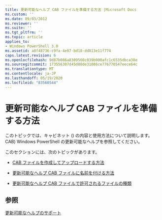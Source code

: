 ```yaml
---
title: 更新可能なヘルプ CAB ファイルを準備する方法 |Microsoft Docs
ms.custom: ''
ms.date: 09/03/2012
ms.reviewer: ''
ms.suite: ''
ms.tgt_pltfrm: ''
ms.topic: article
applies_to:
- Windows PowerShell 3.0
ms.assetid: a8f48736-c9fa-4e07-bd18-dd813e11f774
caps.latest.revision: 6
ms.openlocfilehash: 9d87b086a8309560c039b000afc1c6535dbca38e
ms.sourcegitcommit: 173556307d45d88de31086ce776770547eece64c
ms.translationtype: MT
ms.contentlocale: ja-JP
ms.lasthandoff: 05/19/2020
ms.locfileid: "83560544"
---
```

# <a name="how-to-prepare-updatable-help-cab-files"></a>更新可能なヘルプ CAB ファイルを準備する方法

このトピックでは、キャビネット () の内容と使用方法について説明します。CAB) Windows PowerShell の更新可能なヘルプを参照してください。

このセクションには、次のトピックがあります。

- [CAB ファイルを作成してアップロードする方法](./how-to-create-and-upload-cab-files.md)

- [更新可能なヘルプ CAB ファイルに名前を付ける方法](./how-to-name-an-updatable-help-cab-file.md)

- [更新可能なヘルプ CAB ファイルで許可されるファイルの種類](./file-types-permitted-in-an-updatable-help-cab-file.md)

## <a name="see-also"></a>参照

[更新可能なヘルプのサポート](./supporting-updatable-help.md)
